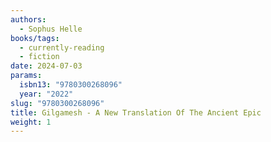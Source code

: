 ```yaml
---
authors:
  - Sophus Helle
books/tags:
  - currently-reading
  - fiction
date: 2024-07-03
params:
  isbn13: "9780300268096"
  year: "2022"
slug: "9780300268096"
title: Gilgamesh - A New Translation Of The Ancient Epic
weight: 1
---
```


<!--more-->

